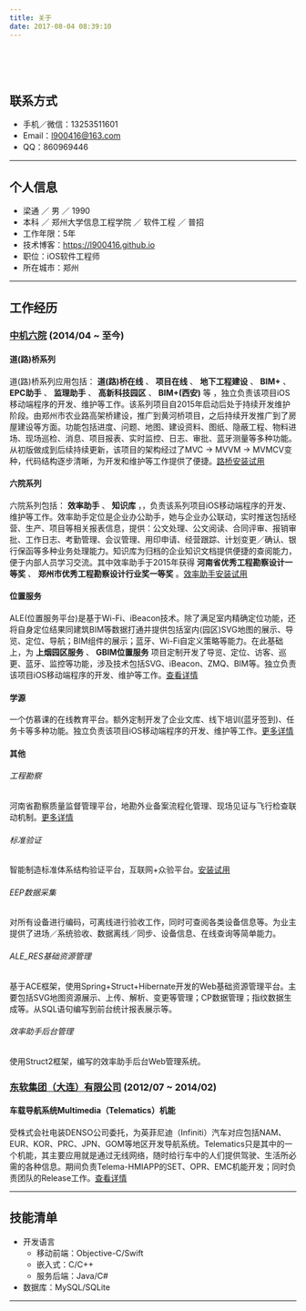 ```yaml
---
title: 关于
date: 2017-08-04 08:39:10
---
```


​	

​	
## 联系方式

 - 手机／微信：13253511601
 - Email：l900416@163.com
 - QQ：860969446

---

## 个人信息

 - 梁通 ／ 男 ／ 1990
 - 本科 ／ 郑州大学信息工程学院 ／ 软件工程 ／ 普招
 - 工作年限：5年
 - 技术博客：https://l900416.github.io
 - 职位：iOS软件工程师
 - 所在城市：郑州

---

## 工作经历

### [中机六院](http://sippr.cn/) (2014/04 ~ 至今)

#### 道(路)桥系列

道(路)桥系列应用包括： **道(路)桥在线** 、 **项目在线** 、 **地下工程建设** 、 **BIM+** 、 **EPC助手** 、 **监理助手** 、 **高新科技园区** 、 **BIM+(西安)** 等 ，独立负责该项目iOS移动端程序的开发、维护等工作。该系列项目自2015年启动后处于持续开发维护阶段。由郑州市农业路高架桥建设，推广到黄河桥项目，之后持续开发推广到了房屋建设等方面。功能包括进度、问题、地图、建设资料、图纸、隐蔽工程、物料进场、现场巡检、消息、项目报表、实时监控、日志、审批、蓝牙测量等多种功能。从初版做成到后续持续更新，该项目的架构经过了MVC -> MVVM -> MVMCV变种，代码结构逐步清晰，为开发和维护等工作提供了便捷。[路桥安装试用](http://121.40.49.148/eepm)

#### 六院系列

六院系列包括： **效率助手** 、 **知识库** ，，负责该系列项目iOS移动端程序的开发、维护等工作。效率助手定位是企业办公助手，她与企业办公联动，实时推送包括经营、生产、项目等相关报表信息，提供：公文处理、公文阅读、合同评审、报销审批、工作日志、考勤管理、会议管理、用印申请、经营跟踪、计划变更／确认、银行保函等多种业务处理能力。知识库为归档的企业知识文档提供便捷的查阅能力，便于内部人员学习交流。其中效率助手于2015年获得 **河南省优秀工程勘察设计一等奖** 、 **郑州市优秀工程勘察设计行业奖一等奖** 。[效率助手安装试用](http://eepm.sippr.cn/Assistant.html)

#### 位置服务

ALE(位置服务平台)是基于Wi-Fi、iBeacon技术。除了满足室内精确定位功能，还将自身定位结果同建筑BIM等数据打通并提供包括室内(园区)SVG地图的展示、导览、定位、导航；BIM组件的展示；蓝牙、Wi-Fi自定义策略等能力。在此基础上，为 **上烟园区服务** 、 **GBIM位置服务** 项目定制开发了导览、定位、访客、巡更、蓝牙、监控等功能，涉及技术包括SVG、iBeacon、ZMQ、BIM等。独立负责该项目iOS移动端程序的开发、维护等工作。[查看详情](http://125.46.29.147:8860/ccs)

#### 学源

一个仿慕课的在线教育平台。额外定制开发了企业文库、线下培训(蓝牙签到)、任务卡等多种功能。独立负责该项目iOS移动端程序的开发、维护等工作。[更多详情](http://emooc.sippr.cn/)


#### 其他

###### 工程勘察

河南省勘察质量监督管理平台，地勘外业备案流程化管理、现场见证与飞行检查联动机制。[更多详情](http://hnkczl.hnjs.gov.cn/)

###### 标准验证

智能制造标准体系结构验证平台，互联网+众验平台。[安装试用](http://125.46.29.147:8801/eepm/sv)

###### EEP数据采集

对所有设备进行编码，可离线进行验收工作，同时可查阅各类设备信息等。为业主提供了进场／系统验收、数据离线／同步、设备信息、在线查询等简单能力。

###### ALE_RES基础资源管理

基于ACE框架，使用Spring+Struct+Hibernate开发的Web基础资源管理平台。主要包括SVG地图资源展示、上传、解析、变更等管理；CP数据管理；指纹数据生成等。从SQL语句编写到前台统计报表展示等。

###### 效率助手后台管理

使用Struct2框架，编写的效率助手后台Web管理系统。


### [东软集团（大连）有限公司](http://www.neusoft.com/cn/) (2012/07 ~ 2014/02)

#### 车载导航系统Multimedia（Telematics）机能

受株式会社电装DENSO公司委托，为英菲尼迪（Infiniti）汽车对应包括NAM、EUR、KOR、PRC、JPN、GOM等地区开发导航系统。Telematics只是其中的一个机能，其主要应用就是通过无线网络，随时给行车中的人们提供驾驶、生活所必需的各种信息。期间负责Telema-HMIAPP的SET、OPR、EMC机能开发；同时负责团队的Release工作。[查看详情](http://www.infiniti.com.cn/)


---

## 技能清单

- 开发语言
    - 移动前端：Objective-C/Swift
    - 嵌入式：C/C++
    - 服务后端：Java/C#
- 数据库：MySQL/SQLite

---

